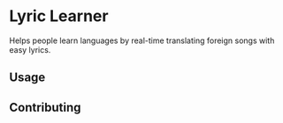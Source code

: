 # Lyric Learner

Helps people learn languages by real-time translating foreign songs with easy lyrics.

## Usage


## Contributing


